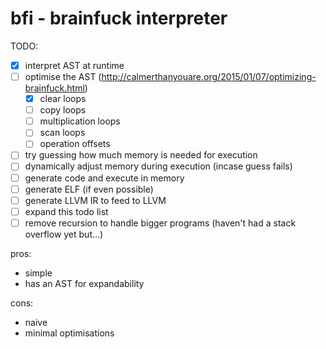 # bfi - brainfuck interpreter

TODO:
  - [x] interpret AST at runtime
  - [ ] optimise the AST (http://calmerthanyouare.org/2015/01/07/optimizing-brainfuck.html)
      - [x] clear loops
      - [ ] copy loops
      - [ ] multiplication loops
      - [ ] scan loops
      - [ ] operation offsets
  - [ ] try guessing how much memory is needed for execution
  - [ ] dynamically adjust memory during execution (incase guess fails)
  - [ ] generate code and execute in memory
  - [ ] generate ELF (if even possible)
  - [ ] generate LLVM IR to feed to LLVM
  - [ ] expand this todo list
  - [ ] remove recursion to handle bigger programs (haven't had a stack overflow yet but...)

pros:
  - simple
  - has an AST for expandability

cons:
  - naive
  - minimal optimisations
